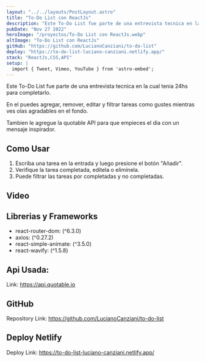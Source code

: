 ```yaml
---
layout: "../../layouts/PostLayout.astro"
title: "To-Do List con ReactJs"
description: "Este To-Do List fue parte de una entrevista tecnica en la cual tenia 24hs para completarlo. En el puedes agregar, remover, editar y filtrar tareas como gustes mientras ves olas agradables en el fondo."
pubDate: "Nov 27 2022"
heroImage: "/proyectos/To-Do List con ReactJs.webp"
altImage: "To-Do List con ReactJs"
gitHub: "https://github.com/LucianoCanziani/to-do-list"
deploy: "https://to-do-list-luciano-canziani.netlify.app/"
stack: "ReactJs,CSS,API"
setup: |
  import { Tweet, Vimeo, YouTube } from 'astro-embed';
---
```


Este To-Do List fue parte de una entrevista tecnica en la cual tenia 24hs para completarlo.

En el puedes agregar, remover, editar y filtrar tareas como gustes mientras ves olas agradables en el fondo.

Tambien le agregue la quotable API para que empieces el dia con un mensaje inspirador.

## Como Usar

1. Escriba una tarea en la entrada y luego presione el botón "Añadir".
2. Verifique la tarea completada, edítela o elimínela.
3. Puede filtrar las tareas por completadas y no completadas.

## Video

<YouTube id="https://www.youtube.com/watch?v=4uzqIcIegS4&ab_channel=LucianoCanziani" />

## Librerias y Frameworks

- react-router-dom: (^6.3.0)
- axios: (^0.27.2)
- react-simple-animate: (^3.5.0)
- react-wavify: (^1.5.8)

## Api Usada:

Link: https://api.quotable.io

## GitHub

Repository Link: https://github.com/LucianoCanziani/to-do-list

## Deploy Netlify

Deploy Link: https://to-do-list-luciano-canziani.netlify.app/
